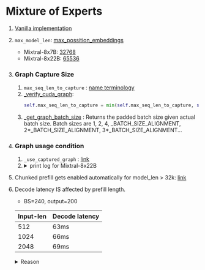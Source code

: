# Mixture of Experts

1. [Vanilla implementation](https://github.com/pcmoritz/vllm-public/blob/fd4ea8ef5c17a8b991107402a414f6ed355d854d/vllm/model_executor/models/mixtral.py#L133)
2. `max_model_len`: [max_possition_embeddings](https://github.com/vllm-project/vllm/blob/83caf35e082b2657dce5f71ff965a13653a763b0/vllm/config.py#L1686)
    - Mixtral-8x7B: [32768](https://huggingface.co/mistralai/Mixtral-8x7B-v0.1/blob/ffe1a706bacbd5abddc5ff99432ee38f7e0662fb/config.json#L12)
    - Mixtral-8x22B: [65536](https://huggingface.co/mistralai/Mixtral-8x22B-v0.1/blob/988690dfcb44977ec67e8b7f7fb663087b4808c5/config.json#L12)
3. ### Graph Capture Size
    1. `max_seq_len_to_capture` : [name terminology](https://github.com/vllm-project/vllm/pull/4518)
    2.  [_verify_cuda_graph](https://github.com/vllm-project/vllm/blob/83caf35e082b2657dce5f71ff965a13653a763b0/vllm/config.py#L335):    
           ```python
           self.max_seq_len_to_capture = min(self.max_seq_len_to_capture, self.max_model_len)
           ```
    3. [_get_graph_batch_size](https://github.com/vllm-project/vllm/blob/83caf35e082b2657dce5f71ff965a13653a763b0/vllm/worker/model_runner.py#L1876) : Returns the padded batch size given actual batch size. Batch sizes are 1, 2, 4, _BATCH_SIZE_ALIGNMENT, 2*_BATCH_SIZE_ALIGNMENT, 3*_BATCH_SIZE_ALIGNMENT...
4. ### Graph usage condition
    1. `_use_captured_graph` : [link](https://github.com/vllm-project/vllm/blob/83caf35e082b2657dce5f71ff965a13653a763b0/vllm/worker/model_runner.py#L713-L722)
    2. <details>
            <summary>print log for Mixtral-8x22B</summary>
            <br>
            <pre> --input-len 8192 --output-len 3 --batch-size 32  </pre>
            <pre>max_seq_len_to_capture is set to 8192+256=8448</pre>
            <pre>
                decode_only: False && not enforce_eager: False
                ,  batch_size: 65536 <= _BATCH_SIZES_TO_CAPTURE: 8192
                ,  max_decode_seq_len: 0, max_encoder_seq_len: 0 <=  max_seq_len_to_capture: 8448
                   batch_size: 65536 <= max_batchsize_to_capture: 256
                   --> result (_use_captured_graph) = False
                decode_only: False && not enforce_eager: False
                ,  batch_size: 65536 <= _BATCH_SIZES_TO_CAPTURE: 8192
                ,  max_decode_seq_len: 0, max_encoder_seq_len: 0 <=  max_seq_len_to_capture: 8448
                   batch_size: 65536 <= max_batchsize_to_capture: 256
                   --> result (_use_captured_graph) = False
                decode_only: False && not enforce_eager: False
                ,  batch_size: 65536 <= _BATCH_SIZES_TO_CAPTURE: 8192
                ,  max_decode_seq_len: 0, max_encoder_seq_len: 0 <=  max_seq_len_to_capture: 8448
                   batch_size: 65536 <= max_batchsize_to_capture: 256
                   --> result (_use_captured_graph) = False
                decode_only: False && not enforce_eager: False
                ,  batch_size: 65536 <= _BATCH_SIZES_TO_CAPTURE: 8192
                ,  max_decode_seq_len: 0, max_encoder_seq_len: 0 <=  max_seq_len_to_capture: 8448
                   batch_size: 65536 <= max_batchsize_to_capture: 256
                   --> result (_use_captured_graph) = False
                decode_only: True && not enforce_eager: False
                ,  batch_size: 32 <= _BATCH_SIZES_TO_CAPTURE: 8192
                ,  max_decode_seq_len: **8193**, max_encoder_seq_len: 0 <=  max_seq_len_to_capture: 8448
                   batch_size: 32 <= max_batchsize_to_capture: 256
                   --> result (_use_captured_graph) = True
                decode_only: True && not enforce_eager: False
                ,  batch_size: 32 <= _BATCH_SIZES_TO_CAPTURE: 8192
                ,  max_decode_seq_len: **8194**, max_encoder_seq_len: 0 <=  max_seq_len_to_capture: 8448
                   batch_size: 32 <= max_batchsize_to_capture: 256
                   --> result (_use_captured_graph) = True
                decode_only: True && not enforce_eager: False
                ,  batch_size: 32 <= _BATCH_SIZES_TO_CAPTURE: 8192
                ,  max_decode_seq_len: **8195**, max_encoder_seq_len: 0 <=  max_seq_len_to_capture: 8448
                   batch_size: 32 <= max_batchsize_to_capture: 256
                   --> result (_use_captured_graph) = True
            </pre>
        </details>

5. Chunked prefill gets enabled automatically for model_len > 32k: [link](https://github.com/vllm-project/vllm/blob/83caf35e082b2657dce5f71ff965a13653a763b0/vllm/engine/arg_utils.py#L929-L931)
6. Decode latency IS affected by prefill length.
   - BS=240, output=200
   
    | Input-len | Decode latency |
    |-----------|----------------|
    | 512       | 63ms           |
    | 1024      | 66ms           |
    | 2048      | 69ms           |
   <details>
            <summary>Reason </summary>
            <br>
            <pre> kv cache size is bigger for larger context length. Hence, paged_attn kernel takes more time! 
                BS=240 | _paged_attn kernel time: In512 : 41us  --vs-- In2048 : 121us
            </pre>
            </pre>
        </details>
